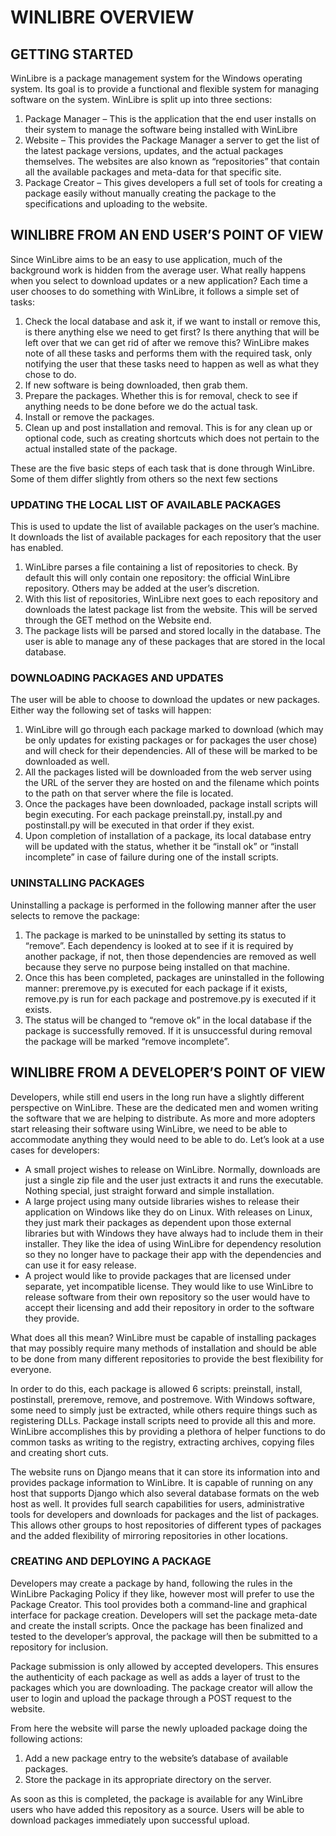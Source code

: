 # WINLIBRE OVERVIEW #
## GETTING STARTED ##
WinLibre is a package management system for the Windows operating system. Its goal is to provide a functional and flexible system for managing software on the system. WinLibre is split up into three sections:

  1. Package Manager – This is the application that the end user installs on their system to manage the software being installed with WinLibre
  1. Website – This provides the Package Manager a server to get the list of the latest package versions, updates, and the actual packages themselves. The websites are also known as “repositories” that contain all the available packages and meta-data for that specific site.
  1. Package Creator – This gives developers a full set of tools for creating a package easily without manually creating the package to the specifications and uploading to the website.

## WINLIBRE FROM AN END USER’S POINT OF VIEW ##
Since WinLibre aims to be an easy to use application, much of the background work is hidden from the average user. What really happens when you select to download updates or a new application? Each time a user chooses to do something with WinLibre, it follows a simple set of tasks:

  1. Check the local database and ask it, if we want to install or remove this, is there anything else we need to get first? Is there anything that will be left over that we can get rid of after we remove this? WinLibre makes note of all these tasks and performs them with the required task, only notifying the user that these tasks need to happen as well as what they chose to do.
  1. If new software is being downloaded, then grab them.
  1. Prepare the packages. Whether this is for removal, check to see if anything needs to be done before we do the actual task.
  1. Install or remove the packages.
  1. Clean up and post installation and removal. This is for any clean up or optional code, such as creating shortcuts which does not pertain to the actual installed state of the package.

These are the five basic steps of each task that is done through WinLibre. Some of them differ slightly from others so the next few sections

### UPDATING THE LOCAL LIST OF AVAILABLE PACKAGES ###
This is used to update the list of available packages on the user’s machine. It downloads the list of available packages for each repository that the user has enabled.

  1. WinLibre parses a file containing a list of repositories to check. By default this will only contain one repository: the official WinLibre repository. Others may be added at the user’s discretion.
  1. With this list of repositories, WinLibre next goes to each repository and downloads the latest package list from the website. This will be served through the GET method on the Website end.
  1. The package lists will be parsed and stored locally in the database. The user is able to manage any of these packages that are stored in the local database.

### DOWNLOADING PACKAGES AND UPDATES ###
The user will be able to choose to download the updates or new packages. Either way the following set of tasks will happen:

  1. WinLibre will go through each package marked to download (which may be only updates for existing packages or for packages the user chose) and will check for their dependencies. All of these will be marked to be downloaded as well.
  1. All the packages listed will be downloaded from the web server using the URL of the server they are hosted on and the filename which points to the path on that server where the file is located.
  1. Once the packages have been downloaded, package install scripts will begin executing. For each package preinstall.py, install.py and postinstall.py will be executed in that order if they exist.
  1. Upon completion of installation of a package, its local database entry will be updated with the status, whether it be “install ok” or “install incomplete” in case of failure during one of the install scripts.

### UNINSTALLING PACKAGES ###
Uninstalling a package is performed in the following manner after the user selects to remove the package:
  1. The package is marked to be uninstalled by setting its status to “remove”. Each dependency is looked at to see if it is required by another package, if not, then those dependencies are removed as well because they serve no purpose being installed on that machine.
  1. Once this has been completed, packages are uninstalled in the following manner: preremove.py is executed for each package if it exists, remove.py is run for each package and postremove.py is executed if it exists.
  1. The status will be changed to “remove ok” in the local database if the package is successfully removed. If it is unsuccessful during removal the package will be marked “remove incomplete”.

## WINLIBRE FROM A DEVELOPER’S POINT OF VIEW ##
Developers, while still end users in the long run have a slightly different perspective on WinLibre. These are the dedicated men and women writing the software that we are helping to distribute. As more and more adopters start releasing their software using WinLibre, we need to be able to accommodate anything they would need to be able to do. Let’s look at a use cases for developers:
  * A small project wishes to release on WinLibre. Normally, downloads are just a single zip file and the user just extracts it and runs the executable. Nothing special, just straight forward and simple installation.
  * A large project using many outside libraries wishes to release their application on Windows like they do on Linux. With releases on Linux, they just mark their packages as dependent upon those external libraries but with Windows they have always had to include them in their installer. They like the idea of using WinLibre for dependency resolution so they no longer have to package their app with the dependencies and can use it for easy release.
  * A project would like to provide packages that are licensed under separate, yet incompatible license. They would like to use WinLibre to release software from their own repository so the user would have to accept their licensing and add their repository in order to the software they provide.

What does all this mean? WinLibre must be capable of installing packages that may possibly require many methods of installation and should be able to be done from many different repositories to provide the best flexibility for everyone.

In order to do this, each package is allowed 6 scripts: preinstall, install, postinstall, preremove, remove, 	and postremove. With Windows software, some need to simply just be extracted, while others require things such as registering DLLs. Package install scripts need to provide all this and more. WinLibre accomplishes this by providing a plethora of helper functions to do common tasks as writing to the registry, extracting archives, copying files and creating short cuts.

The website runs on Django means that it can store its information into and provides package information to WinLibre. It is capable of running on any host that supports Django which also several database formats on the web host as well. It provides full search capabilities for users, administrative tools for developers and downloads for packages and the list of packages. This allows other groups to host repositories of different types of packages and the added flexibility of mirroring repositories in other locations.

### CREATING AND DEPLOYING A PACKAGE ###
Developers may create a package by hand, following the rules in the WinLibre Packaging Policy if they like, however most will prefer to use the Package Creator. This tool provides both a command-line and graphical interface for package creation. Developers will set the package meta-date and create the install scripts. Once the package has been finalized and tested to the developer’s approval, the package will then be submitted to a repository for inclusion.

Package submission is only allowed by accepted developers. This ensures the authenticity of each package as well as adds a layer of trust to the packages which you are downloading. The package creator will allow the user to login and upload the package through a POST request to the website.

From here the website will parse the newly uploaded package doing the following actions:
  1. Add a new package entry to the website’s database of available packages.
  1. Store the package in its appropriate directory on the server.

As soon as this is completed, the package is available for any WinLibre users who have added this repository as a source. Users will be able to download packages immediately upon successful upload.